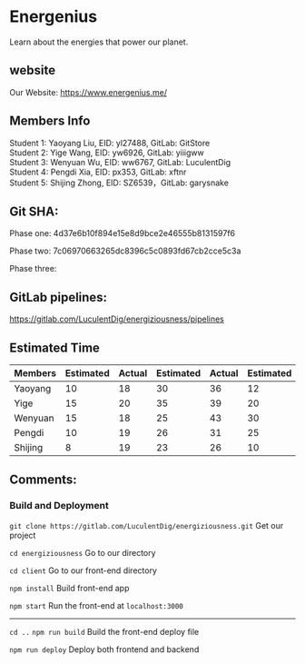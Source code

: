 # Energenius
Learn about the energies that power our planet.

## website
Our Website: https://www.energenius.me/

## Members Info
Student 1: Yaoyang Liu, EID: yl27488, GitLab: GitStore<br/>
Student 2: Yige Wang, EID: yw6926, GitLab: yiiigww<br/>
Student 3: Wenyuan Wu, EID: ww6767, GitLab: LuculentDig<br/>
Student 4: Pengdi Xia, EID: px353, GitLab: xftnr<br/>
Student 5: Shijing Zhong, EID: SZ6539，GitLab: garysnake<br/>

## Git SHA:
Phase one: 4d37e6b10f894e15e8d9bce2e46555b8131597f6

Phase two: 7c06970663265dc8396c5c0893fd67cb2cce5c3a

Phase three:

## GitLab pipelines:
https://gitlab.com/LuculentDig/energiziousness/pipelines


## Estimated Time

|  Members | Estimated | Actual | Estimated | Actual | Estimated | Actual |
| -------- | --------- | ------ | --------- | ------ | --------- | ------ |
| Yaoyang  | 10        | 18     | 30        |  36    | 12        |  16    |
| Yige     | 15        | 20     | 35        |  39    | 20        |  18    |
| Wenyuan  | 15        | 18     | 25        |  43    | 30        |  25    |
| Pengdi   | 10        | 19     | 26        |  31    | 25        |  23    |
| Shijing  | 8         | 19     | 23        |  26    | 10        |  12    |


## Comments:
### Build and Deployment

`git clone https://gitlab.com/LuculentDig/energiziousness.git` Get our project

`cd energiziousness` Go to our directory

`cd client` Go to our front-end directory

`npm install` Build front-end app

`npm start` Run the front-end at `localhost:3000`

-------------------------------------
`cd ..` `npm run build` Build the front-end deploy file

`npm run deploy` Deploy both frontend and backend
